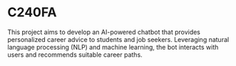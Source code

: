 # C240FA
This project aims to develop an AI-powered chatbot that provides personalized career advice to students and job seekers. Leveraging natural language processing (NLP) and machine learning, the bot interacts with users and recommends suitable career paths.
